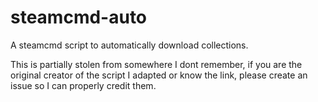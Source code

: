 # steamcmd-auto
A steamcmd script to automatically download collections.

This is partially stolen from somewhere I dont remember, if you are the original creator of the script I adapted or know the link, please create an issue so I can properly credit them.
